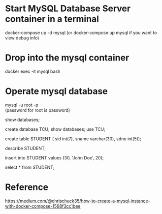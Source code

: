 
# Start MySQL Database Server container in a terminal
docker-compose up -d mysql
(or docker-compose up mysql if you want to view debug info)


# Drop into the mysql container
docker exec -it mysql bash


# Operate mysql database
mysql -u root -p  
(password for root is password)

show databases;

create database TCU;
show databases;
use TCU;

create table STUDENT (
	sid int(7),
	sname varchar(30),
	sdno int(5));

describe STUDENT;


insert into STUDENT values (30, 'John Doe', 20);


select * from STUDENT;



# Reference
https://medium.com/@chrischuck35/how-to-create-a-mysql-instance-with-docker-compose-1598f3cc1bee

